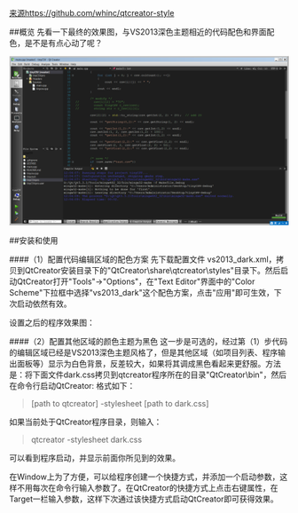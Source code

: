 [来源https://github.com/whinc/qtcreator-style](https://github.com/whinc/qtcreator-style)

##概览
先看一下最终的效果图，与VS2013深色主题相近的代码配色和界面配色，是不是有点心动了呢？

![截图](screenshot.png "效果图")

##安装和使用

####（1）配置代码编辑区域的配色方案
先下载配置文件 vs2013_dark.xml，拷贝到QtCreator安装目录下的"QtCreator\share\qtcreator\styles"目录下。然后启动QtCreator打开"Tools"->"Options"，在"Text Editor"界面中的"Color Scheme"下拉框中选择"vs2013_dark"这个配色方案，点击"应用"即可生效，下次启动依然有效。

设置之后的程序效果图：

####（2）配置其他区域的颜色主题为黑色
这一步是可选的，经过第（1）步代码的编辑区域已经是VS2013深色主题风格了，但是其他区域（如项目列表、程序输出面板等）显示为白色背景，反差较大，如果将其调成黑色看起来更舒服。方法是：将下面文件dark.css拷贝到qtcreator程序所在的目录"QtCreator\bin"，然后在命令行启动QtCreator:
格式如下：
> [path to qtcreator] -stylesheet [path to dark.css]

如果当前处于QtCreator程序目录，则输入：
> qtcreator -stylesheet dark.css

可以看到程序启动，并显示前面你所见到的效果。

在Window上为了方便，可以给程序创建一个快捷方式，并添加一个启动参数，这样不用每次在命令行输入参数了。在QtCreator的快捷方式上点击右键属性，在Target一栏输入参数，这样下次通过该快捷方式启动QtCreator即可获得效果。
